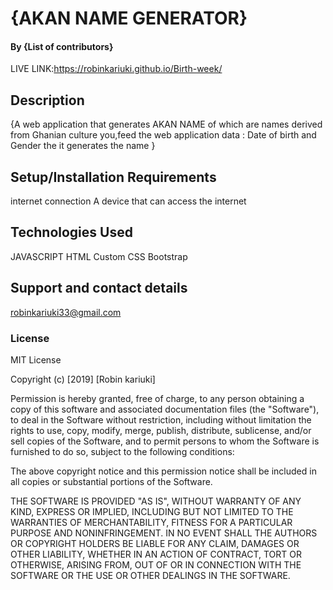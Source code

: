 # {AKAN NAME GENERATOR}
#### By **{List of contributors}**
LIVE LINK:https://robinkariuki.github.io/Birth-week/
## Description
{A web application that generates AKAN NAME of which are names derived from Ghanian culture you,feed the web application data : Date of birth and Gender the it generates the name }
## Setup/Installation Requirements
internet connection
A device that can access the internet

## Technologies Used
JAVASCRIPT
HTML
Custom CSS
Bootstrap
## Support and contact details
robinkariuki33@gmail.com
### License
MIT License

Copyright (c) [2019] [Robin kariuki]

Permission is hereby granted, free of charge, to any person obtaining a copy of this software and associated documentation files (the "Software"), to deal in the Software without restriction, including without limitation the rights to use, copy, modify, merge, publish, distribute, sublicense, and/or sell copies of the Software, and to permit persons to whom the Software is furnished to do so, subject to the following conditions:

The above copyright notice and this permission notice shall be included in all copies or substantial portions of the Software.

THE SOFTWARE IS PROVIDED "AS IS", WITHOUT WARRANTY OF ANY KIND, EXPRESS OR IMPLIED, INCLUDING BUT NOT LIMITED TO THE WARRANTIES OF MERCHANTABILITY, FITNESS FOR A PARTICULAR PURPOSE AND NONINFRINGEMENT. IN NO EVENT SHALL THE AUTHORS OR COPYRIGHT HOLDERS BE LIABLE FOR ANY CLAIM, DAMAGES OR OTHER LIABILITY, WHETHER IN AN ACTION OF CONTRACT, TORT OR OTHERWISE, ARISING FROM, OUT OF OR IN CONNECTION WITH THE SOFTWARE OR THE USE OR OTHER DEALINGS IN THE SOFTWARE.
